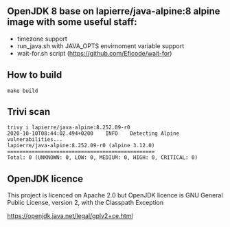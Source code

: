 ## OpenJDK 8 base on lapierre/java-alpine:8 alpine image with some useful staff:

- timezone support
- run_java.sh with JAVA_OPTS envirnoment variable support
- wait-for.sh script (https://github.com/Eficode/wait-for)

## How to build

```make build```

## Trivi scan

```
trivy i lapierre/java-alpine:8.252.09-r0
2020-10-10T08:44:02.494+0200	INFO	Detecting Alpine vulnerabilities...
lapierre/java-alpine:8.252.09-r0 (alpine 3.12.0)
================================================
Total: 0 (UNKNOWN: 0, LOW: 0, MEDIUM: 0, HIGH: 0, CRITICAL: 0)
```

## OpenJDK licence

This project is licenced on Apache 2.0 but OpenJDK licence is
GNU General Public License, version 2, with the Classpath Exception

https://openjdk.java.net/legal/gplv2+ce.html
